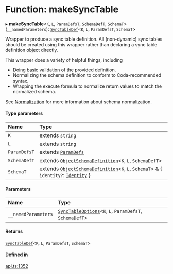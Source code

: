 # Function: makeSyncTable

▸ **makeSyncTable**<`K`, `L`, `ParamDefsT`, `SchemaDefT`, `SchemaT`\>(`__namedParameters`): [`SyncTableDef`](../interfaces/SyncTableDef.md)<`K`, `L`, `ParamDefsT`, `SchemaT`\>

Wrapper to produce a sync table definition. All (non-dynamic) sync tables should be created
using this wrapper rather than declaring a sync table definition object directly.

This wrapper does a variety of helpful things, including
* Doing basic validation of the provided definition.
* Normalizing the schema definition to conform to Coda-recommended syntax.
* Wrapping the execute formula to normalize return values to match the normalized schema.

See [Normalization](/index.html#normalization) for more information about schema normalization.

#### Type parameters

| Name | Type |
| :------ | :------ |
| `K` | extends `string` |
| `L` | extends `string` |
| `ParamDefsT` | extends [`ParamDefs`](../types/ParamDefs.md) |
| `SchemaDefT` | extends [`ObjectSchemaDefinition`](../interfaces/ObjectSchemaDefinition.md)<`K`, `L`, `SchemaDefT`\> |
| `SchemaT` | extends [`ObjectSchemaDefinition`](../interfaces/ObjectSchemaDefinition.md)<`K`, `L`, `SchemaT`\> & { `identity?`: [`Identity`](../interfaces/Identity.md)  } |

#### Parameters

| Name | Type |
| :------ | :------ |
| `__namedParameters` | [`SyncTableOptions`](../interfaces/SyncTableOptions.md)<`K`, `L`, `ParamDefsT`, `SchemaDefT`\> |

#### Returns

[`SyncTableDef`](../interfaces/SyncTableDef.md)<`K`, `L`, `ParamDefsT`, `SchemaT`\>

#### Defined in

[api.ts:1352](https://github.com/coda/packs-sdk/blob/main/api.ts#L1352)
